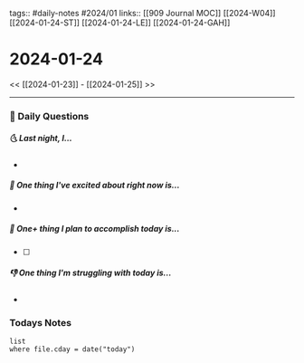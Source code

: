 tags:: #daily-notes #2024/01 
links:: [[909 Journal MOC]] [[2024-W04]] [[2024-01-24-ST]] [[2024-01-24-LE]] [[2024-01-24-GAH]]
# 2024-01-24

<< [[2024-01-23]] - [[2024-01-25]] >>

---
### 📅 Daily Questions
##### 🌜 Last night, I...
- 

##### 🙌 One thing I've excited about right now is...
- 

##### 🚀 One+ thing I plan to accomplish today is...
- [ ] 

##### 👎 One thing I'm struggling with today is...
- 

### Todays Notes
```dataview
list 
where file.cday = date("today")
```